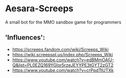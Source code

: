 # Aesara-Screeps

A small bot for the MMO sandbox game for programmers

## 'Influences':

- https://screeps.fandom.com/wiki/Screeps_Wiki
- https://wiki.screepspl.us/index.php/Screeps_Wiki
- https://www.youtube.com/watch?v=edBMmOAfJ-Q&list=PL0EZQ169YGlor5rzeJEYYPE3tGYT2zGT2
- https://www.youtube.com/watch?v=crPpdTtUTXk

